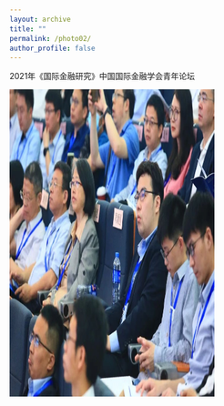 ```yaml
---
layout: archive
title: ""
permalink: /photo02/
author_profile: false
---
```


2021年《国际金融研究》中国国际金融学会青年论坛

<img src="/images/photo_xiamen.jpg" height="540" width="360">

